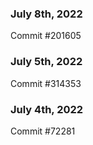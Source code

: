 ### July 8th, 2022

Commit #201605

### July 5th, 2022

Commit #314353


### July 4th, 2022

Commit #72281
